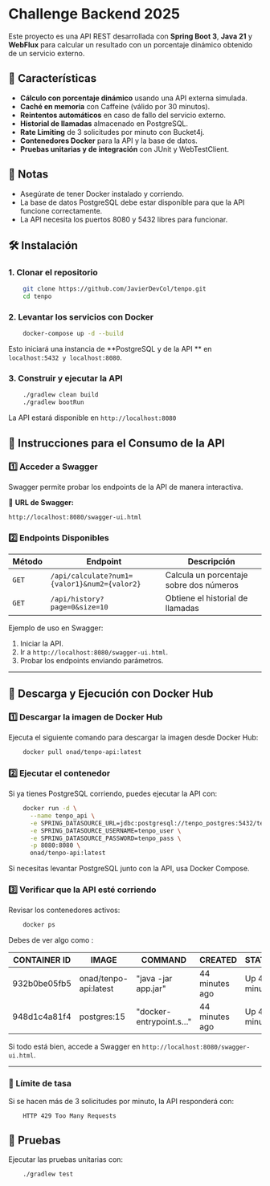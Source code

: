 # Challenge Backend 2025

Este proyecto es una API REST desarrollada con **Spring Boot 3**, **Java 21** y **WebFlux** para calcular un resultado con un porcentaje dinámico obtenido de un servicio externo.

## 🚀 Características
- **Cálculo con porcentaje dinámico** usando una API externa simulada.
- **Caché en memoria** con Caffeine (válido por 30 minutos).
- **Reintentos automáticos** en caso de fallo del servicio externo.
- **Historial de llamadas** almacenado en PostgreSQL.
- **Rate Limiting** de 3 solicitudes por minuto con Bucket4j.
- **Contenedores Docker** para la API y la base de datos.
- **Pruebas unitarias y de integración** con JUnit y WebTestClient.


## 📌 Notas
- Asegúrate de tener Docker instalado y corriendo.
- La base de datos PostgreSQL debe estar disponible para que la API funcione correctamente.
- La API necesita los puertos 8080 y 5432 libres para funcionar.

## 🛠️ Instalación
### 1. Clonar el repositorio
```sh
    git clone https://github.com/JavierDevCol/tenpo.git
    cd tenpo
```

### 2. Levantar los servicios con Docker
```sh
    docker-compose up -d --build
```
Esto iniciará una instancia de **PostgreSQL y de la API ** en `localhost:5432 y localhost:8080`.

### 3. Construir y ejecutar la API
```sh
    ./gradlew clean build
    ./gradlew bootRun
```
La API estará disponible en `http://localhost:8080`

## 🚀 Instrucciones para el Consumo de la API

### 1️⃣ Acceder a Swagger
Swagger permite probar los endpoints de la API de manera interactiva.

📌 **URL de Swagger:**
```
http://localhost:8080/swagger-ui.html
```

### 2️⃣ Endpoints Disponibles
| Método | Endpoint | Descripción |
|--------|---------|-------------|
| `GET` | `/api/calculate?num1={valor1}&num2={valor2}` | Calcula un porcentaje sobre dos números |
| `GET` | `/api/history?page=0&size=10` | Obtiene el historial de llamadas |



Ejemplo de uso en Swagger:
1. Iniciar la API.
2. Ir a `http://localhost:8080/swagger-ui.html`.
3. Probar los endpoints enviando parámetros.

---

## 🐳 Descarga y Ejecución con Docker Hub

### 1️⃣ Descargar la imagen de Docker Hub
Ejecuta el siguiente comando para descargar la imagen desde Docker Hub:
```sh
    docker pull onad/tenpo-api:latest
```

### 2️⃣ Ejecutar el contenedor
Si ya tienes PostgreSQL corriendo, puedes ejecutar la API con:
```sh
    docker run -d \
      --name tenpo_api \
      -e SPRING_DATASOURCE_URL=jdbc:postgresql://tenpo_postgres:5432/tenpo_db \
      -e SPRING_DATASOURCE_USERNAME=tenpo_user \
      -e SPRING_DATASOURCE_PASSWORD=tenpo_pass \
      -p 8080:8080 \
      onad/tenpo-api:latest
```

Si necesitas levantar PostgreSQL junto con la API, usa Docker Compose.

### 3️⃣ Verificar que la API esté corriendo
Revisar los contenedores activos:
```sh
    docker ps
```
Debes de ver algo como :

| CONTAINER ID |   IMAGE   |                COMMAND    |              CREATED  |        STATUS  |        PORTS   |                 NAMES |
|---------------|------------------------|-------------------------|------------------|-----------------|-------------------------|------
| 932b0be05fb5 |  onad/tenpo-api:latest |  "java -jar app.jar"   |   44 minutes ago |  Up 44 minutes  | 0.0.0.0:8080->8080/tcp   |tenpo_api |
| 948d1c4a81f4  | postgres:15      |       "docker-entrypoint.s…"  | 44 minutes ago  | Up 44 minutes |  0.0.0.0:5432->5432/tcp  | tenpo_postgres |
Si todo está bien, accede a Swagger en `http://localhost:8080/swagger-ui.html`.

---

### 🔹 Límite de tasa
Si se hacen más de 3 solicitudes por minuto, la API responderá con:
```http
    HTTP 429 Too Many Requests
```

## 🧪 Pruebas
Ejecutar las pruebas unitarias con:
```sh
    ./gradlew test
```


